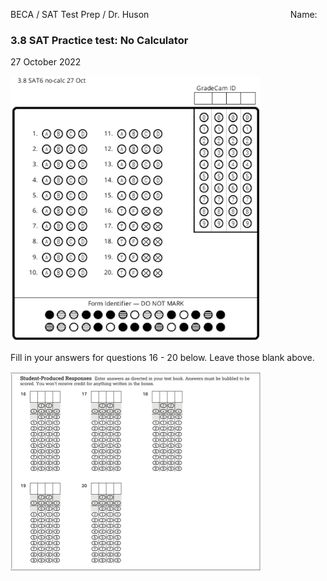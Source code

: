BECA / SAT Test Prep / Dr. Huson $\hspace{6cm}$ Name: 
### 3.8 SAT Practice test: No Calculator
27 October 2022

<img src="../../images/3-8SAT6-nocalc.png" width="400" height="425">

Fill in your answers for questions 16 - 20 below. Leave those blank above.

<img src="../../images/SAT-FR-nocalc.png" width="400" height="320">